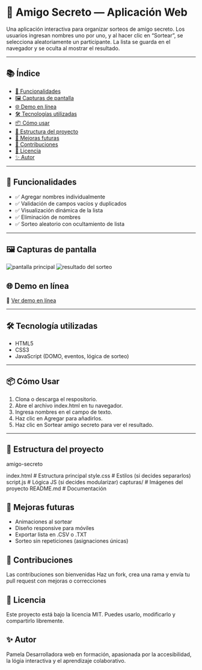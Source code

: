 # 🎁 Amigo Secreto — Aplicación Web

Una aplicación interactiva para organizar sorteos de amigo secreto. Los usuarios ingresan nombres uno por uno, y al hacer clic en “Sortear”, se selecciona aleatoriamente un participante. La lista se guarda en el navegador y se oculta al mostrar el resultado.

---

## 📚 Índice

- [🚀 Funcionalidades](#-funcionalidades)
- [🖼️ Capturas de pantalla](#-capturas-de-pantalla)
- [🌐 Demo en línea](#-demo-en-línea)
- [🛠️ Tecnologías utilizadas](#️-tecnologías-utilizadas)
- [📦 Cómo usar](#-cómo-usar)
- [📂 Estructura del proyecto](#-estructura-del-proyecto)
- [🧪 Mejoras futuras](#-mejoras-futuras)
- [🤝 Contribuciones](#-contribuciones)
- [📄 Licencia](#-licencia)
- [✨ Autor](#-autor)

---

## 🚀 Funcionalidades

- ✅ Agregar nombres individualmente
- ✅ Validación de campos vacíos y duplicados
- ✅ Visualización dinámica de la lista
- ✅ Eliminación de nombres
- ✅ Sorteo aleatorio con ocultamiento de lista

---

## 🖼️ Capturas de pantalla

 ![pantalla principal](https://github.com/user-attachments/assets/d941f08e-c078-4720-916d-086ea420b80f)
 ![resultado del sorteo](https://github.com/user-attachments/assets/b769e182-566f-41cf-afe3-d8183c828a33)

 ## 🌐 Demo en línea

🔗 [Ver demo en línea](https://pameta1.github.io/amigo-secreto-final/)
 
---

## 🛠️ Tecnología utilizadas

- HTML5
- CSS3
- JavaScript (DOMO, eventos, lógica de sorteo)

---

## 📦 Cómo Usar

1. Clona o descarga el respositorio.
2. Abre el archivo index.html en tu navegador.
3. Ingresa nombres en el campo de texto.
4. Haz clic en Agregar para añadirlos.
5. Haz clic en Sortear amigo secreto para ver el resultado.

---

## 📂 Estructura del proyecto

amigo-secreto

index.html       # Estructura principal
style.css        # Estilos (si decides separarlos)
script.js        # Lógica JS (si decides modularizar)
capturas/        # Imágenes del proyecto
README.md        # Documentación




## 🧪 Mejoras futuras

- Animaciones al sortear
- Diseño responsive para móviles
- Exportar lista en .CSV o .TXT
- Sorteo sin repeticiones (asignaciones únicas)


## 🤝 Contribuciones


Las contribuciones son bienvenidas
Haz un fork, crea una rama y envía tu pull request con mejoras o correcciones

## 📄 Licencia

Este proyecto está bajo la licencia MIT.
Puedes usarlo, modificarlo y compartirlo libremente.

## ✨ Autor

Pamela
Desarrolladora web en formación, apasionada por la accesibilidad, la lógia interactiva y el aprendizaje colaborativo.


